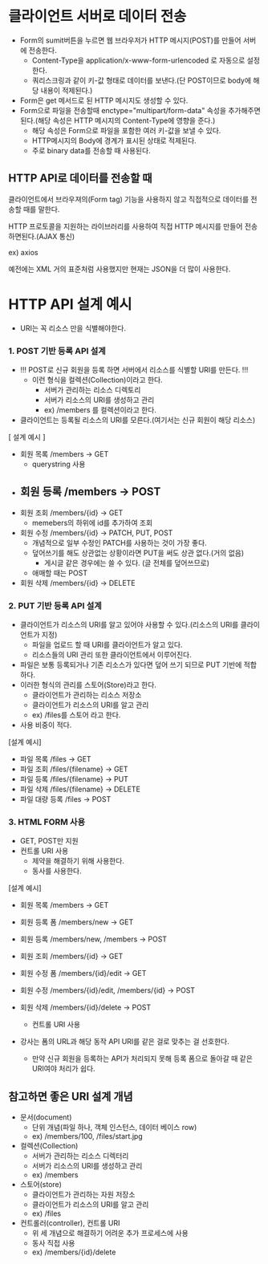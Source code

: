 # 클라이언트 서버로 데이터 전송

- Form의 sumit버튼을 누르면 웹 브라우저가 HTTP 메시지(POST)를 만들어 서버에 전송한다.
  - Content-Type을 application/x-www-form-urlencoded 로 자동으로 설정한다.
  - 쿼리스크링과 같이 키-값 형태로 데이터를 보낸다.(단 POST이므로 body에 해당 내용이 적제된다.)
- Form은 get 메서드로 된 HTTP 메시지도 생성할 수 있다.
- Form으로 파일을 전송할때 enctype="multipart/form-data" 속성을 추가해주면 된다.(해당 속성은 HTTP 메시지의 Content-Type에 영향을 준다.)
  - 해당 속성은 Form으로 파일을 포함한 여러 키-값을 보낼 수 있다.
  - HTTP메시지의 Body에 경계가 표시된 상태로 적제된다.
  - 주로  binary data를 전송할 때 사용된다.

## HTTP API로 데이터를 전송할 때

클라이언트에서 브라우져의(Form tag) 기능을 사용하지 않고 직접적으로 데이터를 전송할 때를 말한다.

HTTP 프로토콜을 지원하는 라이브러리를 사용하여 직접 HTTP 메시지를 만들어 전송하면된다.(AJAX 통신)

ex) axios



예전에는 XML 거의 표준처럼 사용했지만 현재는 JSON을 더 많이 사용한다.



# HTTP API 설계 예시

- URI는 꼭 리소스 만을 식별해야한다.

### 1. POST 기반 등록 API 설계

- !!! POST로 신규 회원을 등록 하면 서버에서 리소스를 식별할 URI를 만든다. !!!
  - 이런 형식을 컬렉션(Collection)이라고 한다.
    - 서버가 관리하는 리소스 디렉토리
    - 서버가 리소스의 URI를 생성하고 관리
    - ex) /members 를 컬렉션이라고 한다.
- 클라이언트는 등록될 리소스의 URI를 모른다.(여기서는 신규 회원이 해당 리소스)

[ 설계 예시 ]

- 회원 목록 /members -> GET
  - querystring 사용
- 회원 등록 /members -> POST
  - 
- 회원 조회 /members/{id} -> GET
  - memebers의 하위에 id를 추가하여 조회
- 회원 수정 /members/{id} -> PATCH, PUT, POST
  - 개념적으로 일부 수정인 PATCH를 사용하는 것이 가장 좋다.
  - 덮어쓰기를 해도 상관없는 상황이라면 PUT을 써도 상관 없다.(거의 없음)
    - 게시글 같은 경우에는 쓸 수 있다. (글 전체를 덮어쓰므로)
  - 애매할 때는 POST
- 회원 삭제 /members/{id} -> DELETE

### 2. PUT 기반 등록 API 설계

- 클라이언트가 리소스의 URI를 알고 있어야 사용할 수 있다.(리소스의 URI를 클라이언트가 지정)
  - 파일을 업로드 할 때 URI를 클라이언트가 알고 있다.
  - 리소스들의 URI 관리 또한 클라이언트에서 이루어진다.
- 파일은 보통 등록되거나 기존 리소스가 있다면 덮어 쓰기 되므로 PUT 기반에 적합하다.
- 이러한 형식의 관리를 스토어(Store)라고 한다.
  - 클라이언트가 관리하는 리소스 저장소
  - 클라이언트가 리소스의 URI를 알고 관리
  - ex) /files를 스토어 라고 한다.
- 사용 비중이 적다.

[설계 예시]

- 파일 목록 /files -> GET
- 파일 조회 /files/{filename} -> GET
- 파일 등록 /files/{filename} -> PUT
- 파일 삭제 /files/{filename} -> DELETE
- 파일 대량 등록 /files -> POST

### 3. HTML FORM 사용

- GET, POST만 지원
- 컨트롤 URI 사용
  - 제약을 해결하기 위해 사용한다.
  - 동사를 사용한다.

[설계 예시]

- 회원 목록 /members -> GET
- 회원 등록 폼 /members/new -> GET
- 회원 등록 /members/new, /members -> POST
- 회원 조회 /members/{id} -> GET
- 회원 수정 폼 /members/{id}/edit -> GET
- 회원 수정 /members/{id}/edit, /members/{id} -> POST
- 회원 삭제 /members/{id}/delete -> POST
  - 컨트롤 URI 사용

- 강사는 폼의 URL과 해당 동작 API URI를 같은 걸로 맞추는 걸 선호한다.
  - 만약 신규 회원을 등록하는 API가 처리되지 못해 등록 폼으로 돌아갈 때 같은 URI여야 처리가 쉽다.

## 참고하면 좋은 URI 설계 개념

- 문서(document)
  - 단위 개념(파일 하나, 객체 인스턴스, 데이터 베이스 row)
  - ex) /members/100, /files/start.jpg
- 컬렉션(Collection)
  - 서버가 관리하는 리소스 디렉터리
  - 서버가 리소스의 URI를 생성하고 관리
  - ex) /members
- 스토어(store)
  - 클라이언트가 관리하는 자원 저장소
  - 클라이언트가 리소스의 URI를 알고 관리
  - ex) /files
- 컨트롤러(controller), 컨트롤 URI
  - 위 세 개념으로 해결하기 어려운 추가 프로세스에 사용
  - 동사 직접 사용
  - ex) /members/{id}/delete
